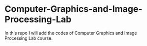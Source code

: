# Computer-Graphics-and-Image-Processing-Lab
In this repo I will add the codes of Computer Graphics and Image Processing Lab course.
